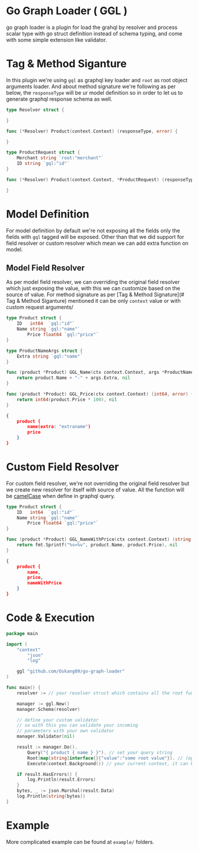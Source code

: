 # Go Graph Loader ( GGL )

go graph loader is a plugin for load the grahql by resolver and process scalar type with go struct definition instead of schema typing, and come with some simple extension like validator.

# Tag & Method Siganture

In this plugin we're using `gql` as graphql key loader and `root` as root object arguments loader. And about method signature we're following as per below, the `responseType` will be ur model definition so in order to let us to generate graphql response schema as well.

```go
type Resolver struct {

}

func (*Resolver) Product(context.Context) (responseType, error) {

}

type ProductRequest struct {
    Merchant string `root:"merchant"`
    ID string `gql:"id"`
}

func (*Resolver) Product(context.Context, *ProductRequest) (responseType, error) {

}
```

# Model Definition

For model definition by default we're not exposing all the fields only the fields with `gql` tagged will be exposed. Other than that we did support for field resolver or custom resolver which mean we can add extra function on model.

## Model Field Resolver

As per model field resolver, we can overriding the original field resolver which just exposing the value, with this we can customize based on the source of value. For method signature as per [Tag & Method Signature](# Tag & Method Siganture) mentioned it can be only `context` value or with custom request arguments/

```go
type Product struct {
	ID   int64  `gql:"id"`
	Name string `gql:"name"`
        Price float64 `gql:"price"`
}

type ProductNameArgs struct {
    Extra string `gql:"name"`
}

func (product *Product) GGL_Name(ctx context.Context, args *ProductNameArgs) (string, error) {
	return product.Name + "-" + args.Extra, nil
}

func (product *Product) GGL_Price(ctx context.Context) (int64, error) {
	return int64(product.Price * 100), nil
}
```

```json
{
    product {
        name(extra: "extraname")
        price
    }
}
```

# Custom Field Resolver

For custom field resolver, we're not overriding the original field resolver but we create new resolver for itself with source of value. All the function will be [camelCase](https://en.wikipedia.org/wiki/Camel_case) when define in graphql query.


```go
type Product struct {
	ID   int64  `gql:"id"`
	Name string `gql:"name"`
        Price float64 `gql:"price"`
}

func (product *Product) GGL_NameWithPrice(ctx context.Context) (string, error) {
	return fmt.Sprintf("%v=%v", product.Name, product.Price), nil
}
```

```json
{
    product {
        name,
        price,
        nameWithPrice
    }
}
```

# Code & Execution

```go
package main

import (
	"context"
        "json"
        "log"

	ggl "github.com/Oskang09/go-graph-loader"
)

func main() {
    resolver := // your resolver struct which contains all the root functions

	manager := ggl.New()
	manager.Schema(resolver)

    // define your custom validator
    // so with this you can validate your incoming 
    // parameters with your own validator
    manager.Validator(nil)

    result := manager.Do().
        Query("{ product { name } }"). // set your query string
        Root(map[string]interface{}{"value":"some root value"}). // (optional) set your root object
        Execute(context.Background()) // your current context, it can be useful for tracking & tracing purpose

    if result.HasErrors() {
        log.Println(result.Errors)
    }
	bytes, _ := json.Marshal(result.Data)
	log.Println(string(bytes))
}
```

# Example

More complicated example can be found at `example/` folders.
